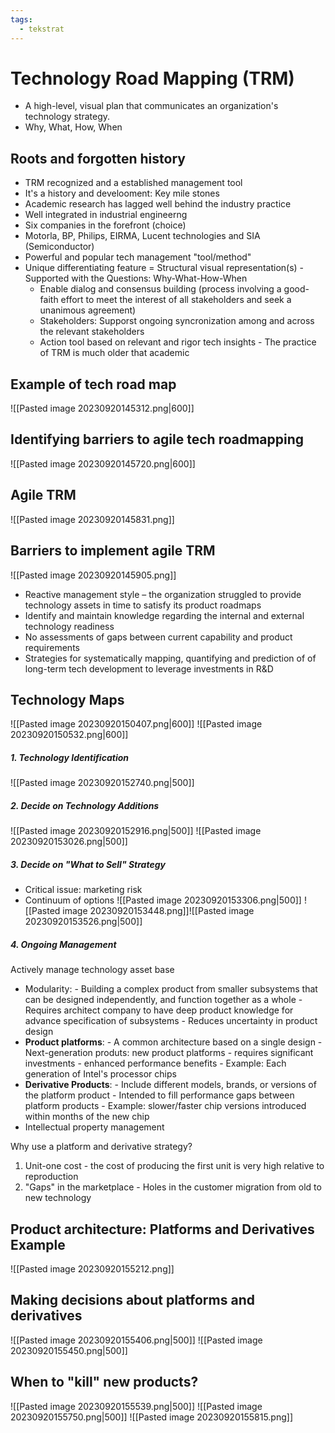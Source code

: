 ```yaml
---
tags:
  - tekstrat
---
```

# Technology Road Mapping (TRM)
- A high-level, visual plan that communicates an organization's technology strategy.
- Why, What, How, When
## Roots and forgotten history
- TRM recognized and a established management tool
- It's a history and develooment: Key mile stones
- Academic research has lagged well behind the industry practice
- Well integrated in industrial engineerng
- Six companies in the forefront (choice)
- Motorla, BP, Philips, EIRMA, Lucent technologies and SIA (Semiconductor)
- Powerful and popular tech management "tool/method"
- Unique differentiating feature  = Structural visual representation(s)
		  - Supported with the Questions: Why-What-How-When
  - Enable dialog and consensus building (process involving a good-faith effort to meet the interest of all stakeholders and seek a unanimous agreement)
  - Stakeholders: Supporst ongoing syncronization among and across the relevant stakeholders
  - Action tool based on relevant and rigor tech insights
		  - The practice of TRM is much older that academic 

## Example of tech road map
![[Pasted image 20230920145312.png|600]]

## Identifying barriers to agile tech roadmapping
![[Pasted image 20230920145720.png|600]]


## Agile TRM
![[Pasted image 20230920145831.png]]

## Barriers to implement agile TRM
![[Pasted image 20230920145905.png]]

- Reactive management style – the organization struggled to provide technology assets in time to satisfy its product roadmaps 
- Identify and maintain knowledge regarding the internal and external technology readiness 
- No assessments of gaps between current capability and product requirements 
- Strategies for systematically mapping, quantifying and prediction of of long-term tech development to leverage investments in R&D

## Technology Maps
![[Pasted image 20230920150407.png|600]]
![[Pasted image 20230920150532.png|600]]
#####  1. Technology Identification
![[Pasted image 20230920152740.png|500]]

##### 2. Decide on Technology Additions
![[Pasted image 20230920152916.png|500]]
![[Pasted image 20230920153026.png|500]]

##### 3. Decide on "What to Sell" Strategy
- Critical issue: marketing risk
- Continuum of options
![[Pasted image 20230920153306.png|500]]
![[Pasted image 20230920153448.png]]![[Pasted image 20230920153526.png|500]]

##### 4. Ongoing Management
Actively manage technology asset base
- Modularity: 
		  - Building a complex product from smaller subsystems that can be designed independently, and function together as a whole
		  - Requires architect company to have deep product knowledge for advance specification of subsystems
		  - Reduces uncertainty in product design
-  **Product platforms**:
		  - A common architecture based on a single design
		  - Next-generation produts: new product platforms
				  - requires significant investments
				  - enhanced performance benefits
				  - Example: Each generation of Intel's processor chips
- **Derivative Products**: 
		- Include different models, brands, or versions of the platform product
		- Intended to fill performance gaps between platform products
		- Example: slower/faster chip versions introduced within months of the new chip
- Intellectual property management

Why use a platform and derivative strategy?
1. Unit-one cost
		- the cost of producing the first unit is very high relative to reproduction
2. "Gaps" in the marketplace
		- Holes in the customer migration from old to new technology

## Product architecture: Platforms and Derivatives Example
![[Pasted image 20230920155212.png]]

## Making decisions about platforms and derivatives

![[Pasted image 20230920155406.png|500]]
![[Pasted image 20230920155450.png|500]]

## When to "kill" new products?
![[Pasted image 20230920155539.png|500]]
![[Pasted image 20230920155750.png|500]]
![[Pasted image 20230920155815.png]]